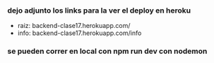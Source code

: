 ### dejo adjunto los links para la ver el deploy en heroku
* raiz: backend-clase17.herokuapp.com/
* info: backend-clase17.herokuapp.com/info

### se pueden correr en local con npm run dev con nodemon
